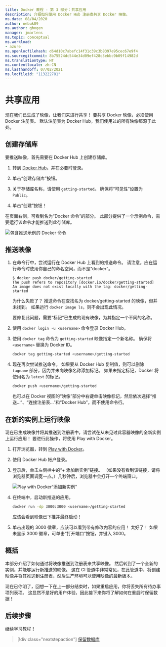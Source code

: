 ```yaml
---
title: Docker 教程 - 第 3 部分：共享应用
description: 介绍如何使用 Docker Hub 注册表共享 Docker 映像。
ms.date: 08/04/2020
author: nebuk89
ms.author: ghogen
manager: jmartens
ms.topic: conceptual
ms.workload:
- azure
ms.openlocfilehash: d64d10c7abefc14f31c39c3b8397e95cec67e9f4
ms.sourcegitcommit: 8b75524dc544e34d09ef428c3ebbc9b09f14982d
ms.translationtype: HT
ms.contentlocale: zh-CN
ms.lasthandoff: 07/02/2021
ms.locfileid: "113222781"
---
```

# <a name="share-your-app"></a>共享应用

现在我们已生成了映像，让我们来进行共享！ 要共享 Docker 映像，必须使用 Docker 注册表。 默认注册表为 Docker Hub，我们使用过的所有映像都源于此处。

## <a name="create-a-repo"></a>创建存储库

要推送映像，首先需要在 Docker Hub 上创建存储库。

1. 转到 [Docker Hub](https://hub.docker.com/signup/msftedge?utm_source=msftedge)，并在必要时登录。

1. 单击“创建存储库”按钮。

1. 关于存储库名称，请使用 `getting-started`。 确保将“可见性”设置为 `Public`。

1. 单击“创建”按钮！

在页面右侧，可看到名为“Docker 命令”的部分。 此部分提供了一个示例命令，需要运行该命令才能推送到此存储库。

![包含推送示例的 Docker 命令](media/push-command.png)

## <a name="push-the-image"></a>推送映像

1. 在命令行中，尝试运行在 Docker Hub 上看到的推送命令。 请注意，应在运行命令时使用你自己的命名空间，而不是“docker”。

    ```plaintext
    $ docker push docker/getting-started
    The push refers to repository [docker.io/docker/getting-started]
    An image does not exist locally with the tag: docker/getting-started
    ```

    为什么失败了？ 推送命令在查找名为 docker/getting-started 的映像，但并未找到。 如果运行 `docker image ls`，则不会出现此情况。

    要修复此问题，需要“标记”已生成的现有映像，为其指定一个不同的名称。

1. 使用 `docker login -u <username>` 命令登录 Docker Hub。

1. 使用 `docker tag` 命令为 `getting-started` 映像指定一个新名称。 确保将 `<username>` 替换为 Docker ID。

    ```bash
    docker tag getting-started <username>/getting-started
    ```

1. 现在再次尝试推送命令。 如果要从 Docker Hub 复制值，则可以删除 `tagname` 部分，因为并未向映像名称添加标记。 如果未指定标记，Docker 将使用名为 `latest` 的标记。

    ```bash
    docker push <username>/getting-started
    ```

    也可以在 Docker 视图的“映像”部分中右键单击映像标记，然后依次选择“推送...”、“连接注册表...”和“Docker Hub”，而不使用命令行。

## <a name="run-the-image-on-a-new-instance"></a>在新的实例上运行映像

现在已生成映像并将其推送到注册表中，请尝试在从未见过此容器映像的全新实例上运行应用！ 要进行此操作，将使用 Play with Docker。

1. 打开浏览器，转到 [Play with Docker](http://play-with-docker.com)。

1. 使用 Docker Hub 帐户登录。

1. 登录后，单击左侧栏中的“+ 添加新实例”链接。 （如果没有看到该链接，请将浏览器页面调宽一点。）几秒钟后，浏览器中会打开一个终端窗口。

    ![Play with Docker“添加新实例”](media/pwd-add-new-instance.png)

1. 在终端中，启动新推送的应用。

    ```bash
    docker run -dp 3000:3000 <username>/getting-started
    ```

    应该会看到映像已下推并最终启动！

1. 单击出现的 3000 徽章，应该可以看到带有修改内容的应用！ 太好了！ 如果未显示 3000 徽章，可单击“打开端口”按钮，并键入 3000。

## <a name="recap"></a>概括

本部分介绍了如何通过将映像推送到注册表来共享映像。 然后转到了一个全新的实例，并能够运行新推送的映像。 这在 CI 管道中非常常见，在此管道中，将创建映像并将其推送到注册表，然后生产环境可以使用映像的最新版本。

现在已你明了，回想一下在上一部分结束时，如果重启应用，你将丢失所有待办事项列表项。 这显然不是好的用户体验，因此接下来你将了解如何在重启时保留数据！

## <a name="next-steps"></a>后续步骤

继续学习教程！

> [!div class="nextstepaction"]
> [保留数据库](persist-your-data.md)
